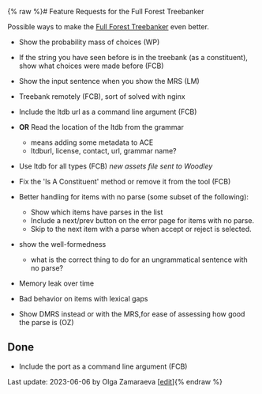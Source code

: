 {% raw %}# Feature Requests for the Full Forest Treebanker

Possible ways to make the [Full Forest Treebanker](https://delph-in.github.io/docs/tools/FftbTop) even better.

- Show the probability mass of choices (WP)
- If the string you have seen before is in the treebank (as a
constituent), show what choices were made before (FCB)
- Show the input sentence when you show the MRS (LM)
- Treebank remotely (FCB), sort of solved with nginx
- Include the ltdb url as a command line argument (FCB)
- **OR** Read the location of the ltdb from the grammar
  
  - means adding some metadata to ACE
  - ltdburl, license, contact, url, grammar name?
- Use ltdb for all types (FCB) *new assets file sent to Woodley*
- Fix the 'Is A Constituent' method or remove it from the tool (FCB)
- Better handling for items with no parse (some subset of the
following):
  - Show which items have parses in the list
  - Include a next/prev button on the error page for items with no
parse.
  - Skip to the next item with a parse when accept or reject is
selected.
- show the well-formedness
  - what is the correct thing to do for an ungrammatical sentence
with no parse?
- Memory leak over time
- Bad behavior on items with lexical gaps
- Show DMRS instead or with the MRS,for ease of assessing how good the parse is (OZ)

## Done

- Include the port as a command line argument (FCB)

Last update: 2023-06-06 by Olga Zamaraeva [[edit](https://github.com/delph-in/docs/wiki/FftbWishlist/_edit)]{% endraw %}
